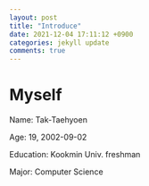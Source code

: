 ```yaml
---
layout: post
title: "Introduce"
date: 2021-12-04 17:11:12 +0900
categories: jekyll update
comments: true
---
```


# Myself
Name: Tak-Taehyoen

Age: 19, 2002-09-02

Education: Kookmin Univ. freshman

Major: Computer Science